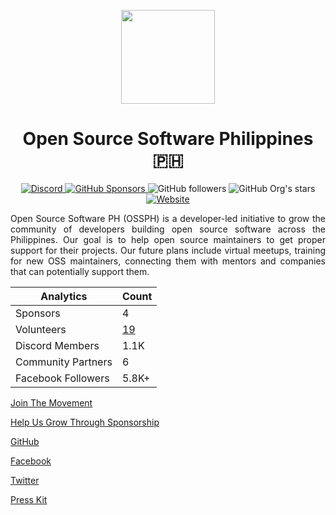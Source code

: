 <p align="center">
<img style="width: 150px" src="https://user-images.githubusercontent.com/8638243/204459340-4e2013bb-0216-486d-a72f-87454438947b.png">
<h1 align="center">Open Source Software Philippines 🇵🇭</h1>
</p>

<p align="center">
<a href="https://discord.com/invite/4ujGbRJyDN" target="_blank">
  <img alt="Discord" src="https://img.shields.io/discord/905496362982981723?logo=Discord&logoColor=white&style=for-the-badge">
</a>
<a href="https://github.com/sponsors/OSSPhilippines" target="_blank">
  <img alt="GitHub Sponsors" src="https://img.shields.io/github/sponsors/ossphilippines?color=%23EC5BC6&label=github%20sponsors&style=for-the-badge">
</a>
<img alt="GitHub followers" src="https://img.shields.io/github/followers/ossphilippines?label=Github%20followers&style=for-the-badge">
<img alt="GitHub Org's stars" src="https://img.shields.io/github/stars/ossphilippines?color=FBD96A&label=github%20stars&style=for-the-badge">
<a href="https://ossph.org" target="_blank">
  <img alt="Website" src="https://img.shields.io/website?label=ossph.org&style=for-the-badge&up_message=online&url=https%3A%2F%2Fossph.org">
</a>
</p>

<p style="text-align: justify">
Open Source Software PH (OSSPH) is a developer-led initiative to grow the community of developers building open source software across the Philippines. Our goal is to help open source maintainers to get proper support for their projects. Our future plans include virtual meetups, training for new OSS maintainers, connecting them with mentors and companies that can potentially support them.
</p>

| Analytics | Count |
|-----------|-------|
| Sponsors | 4 |
| Volunteers | [19](https://ossph.org/team) |
| Discord Members | 1.1K |
| Community Partners | 6 |
| Facebook Followers | 5.8K+ |

[Join The Movement](https://discord.com/invite/4ujGbRJyDN)

[Help Us Grow Through Sponsorship](https://github.com/sponsors/OSSPhilippines)

[GitHub](https://github.com/OSSPhilippines)

[Facebook](https://www.facebook.com/ossph.org)

[Twitter](https://twitter.com/OSSPhilippines)

[Press Kit](https://bit.ly/3xjDvN2)
